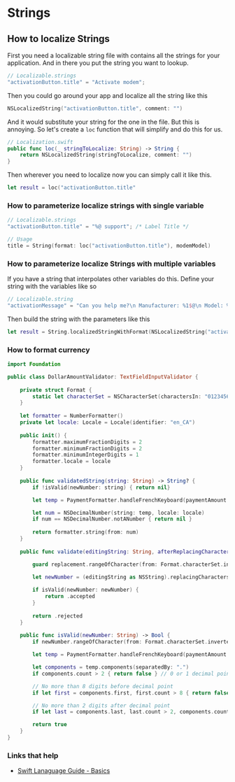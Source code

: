 # Strings

## How to localize Strings

First you need a localizable string file with contains all the strings for your application. And in there you put the string you want to lookup.

```swift
// Localizable.strings
"activationButton.title" = "Activate modem"; 
```

Then you could go around your app and localize all the string like this

```swift
NSLocalizedString("activationButton.title", comment: "")
```

And it would substitute your string for the one in the file. But this is annoying. So let's create a `loc` function that will simplify and do this for us.

```swift
// Localization.swift
public func loc(_ stringToLocalize: String) -> String {
    return NSLocalizedString(stringToLocalize, comment: "")
}
```

Then wherever you need to localize now you can simply call it like this.

```swift
let result = loc("activationButton.title"
```

### How to parameterize localize strings with single variable

```swift
// Localizable.strings
"activationButton.title" = "%@ support"; /* Label Title */

// Usage
title = String(format: loc("activationButton.title"), modemModel)
```

### How to parameterize localize Strings with multiple variables

If you have a string that interpolates other variables do this. Define your string with the variables like so

```swift
// Localizable.string
"activationMessage" = "Can you help me?\n Manufacturer: %1$@\n Model: %2$@\n S/N: %3$@)";
```

Then build the string with the parameters like this

```swift
let result = String.localizedStringWithFormat(NSLocalizedString("activationMessage", comment: "activation message"), manufacturer, model, serialNumber)
```

### How to format currency

```swift
import Foundation

public class DollarAmountValidator: TextFieldInputValidator {
    
    private struct Format {
        static let characterSet = NSCharacterSet(charactersIn: "0123456789.,")
    }
    
    let formatter = NumberFormatter()
    private let locale: Locale = Locale(identifier: "en_CA")
    
    public init() {
        formatter.maximumFractionDigits = 2
        formatter.minimumFractionDigits = 2
        formatter.minimumIntegerDigits = 1
        formatter.locale = locale
    }
    
    public func validatedString(string: String) -> String? {
        if !isValid(newNumber: string) { return nil}

        let temp = PaymentFormatter.handleFrenchKeyboard(paymentAmount: string)

        let num = NSDecimalNumber(string: temp, locale: locale)
        if num == NSDecimalNumber.notANumber { return nil }
        
        return formatter.string(from: num)
    }
    
    public func validate(editingString: String, afterReplacingCharactersInRange range: NSRange, with replacement: String) -> TextFieldInputValidation {

        guard replacement.rangeOfCharacter(from: Format.characterSet.inverted) == nil else { return .rejected }
        
        let newNumber = (editingString as NSString).replacingCharacters(in: range, with: replacement)

        if isValid(newNumber: newNumber) {
            return .accepted
        }
        
        return .rejected
    }
    
    public func isValid(newNumber: String) -> Bool {
        if newNumber.rangeOfCharacter(from: Format.characterSet.inverted) != nil { return false }

        let temp = PaymentFormatter.handleFrenchKeyboard(paymentAmount: newNumber)

        let components = temp.components(separatedBy: ".")
        if components.count > 2 { return false } // 0 or 1 decimal points

        // No more than 8 digits before decimal point
        if let first = components.first, first.count > 8 { return false }

        // No more than 2 digits after decimal point
        if let last = components.last, last.count > 2, components.count > 1 { return false }

        return true
    }
}
```

### Links that help

* [Swift Lanaguage Guide - Basics](https://docs.swift.org/swift-book/LanguageGuide/TheBasics.html)

